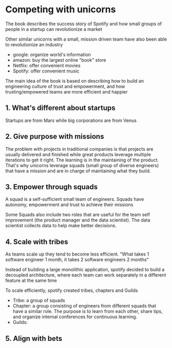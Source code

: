 # Competing with unicorns

The book describes the success story of Spotify and how small groups of people in a startup can revolutionize a market

Other similar unicorns with a small, mission driven team have also been able to revolutionize an industry

- google: organize world's information
- amazon: buy the largest online "book" store
- Netflix: offer convenient movies
- Spotify: offer convenient music

The main idea of the book is based on describing how to build an engineering culture of trust and empowerment, and how trusting/empowered teams are more efficient and happier

## 1. What's different about startups

Startups are from Mars while big corporations are from Venus

## 2. Give purpose with missions

The problem with projects in traditional companies is that projects are usually delivered and finished while great products leverage multiple iterations to get it right.
The learning is in the maintaining of the product.
That's why unicorns leverage squads (small group of diverse engineers) that have a mission and are in charge of maintaining what they build.

## 3. Empower through squads

A squad is a self-sufficient small team of engineers. Squads have autonomy, empowerment and trust to achieve their missions

Some Squads also include two roles that are useful for the team self improvement (the product manager and the data scientist). The data scientist collects data to help make better decisions.

## 4. Scale with tribes

As teams scale up they tend to become less efficient. "What takes 1 software engineer 1 month, it takes 2 software engineers 2 months"

Instead of building a large monolithic application, spotify decided to build a decoupled architecture, where each team can work separately in a different feature at the same time 

To scale efficiently, spotify created tribes, chapters and Guilds

- Tribe: a group of squads
- Chapter: a group consisting of engineers from different squads that have a similar role. The purpose is to learn from each other, share tips, and organize internal conferences for continuous learning.
- Guilds:

## 5. Align with bets



